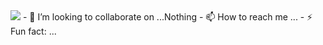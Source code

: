 <img src="https://capsule-render.vercel.app/api?type=waving&color=0:3a8296,100:091519&height=150&text=Hi,%20I'm%20Mohammed%20Saadh&fontSize=50&fontColor=61DAFB&fontAlignY=45&animation=twinkling&desc=Developer %20Engineer%20|%20Problem%20Solver%20|%20Tech%20Enthusiast&descSize=27&descAlignY=85&section=header" />
- 💞️ I’m looking to collaborate on ...Nothing 
- 📫 How to reach me ...
- ⚡ Fun fact: ...

<!---
Imohammedsaadh/Imohammedsaadh is a ✨ special ✨ repository because its `README.md` (this file) appears on your GitHub profile.
You can click the Preview link to take a look at your changes.
--->

